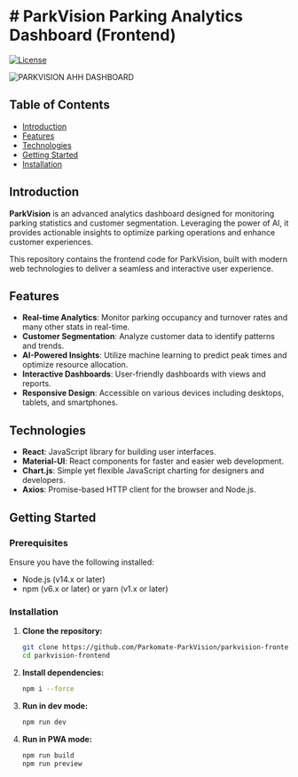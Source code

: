 # # ParkVision Parking Analytics Dashboard (Frontend)

[![License](https://img.shields.io/badge/license-MIT-blue.svg)](LICENSE)

![PARKVISION AHH DASHBOARD](https://github.com/Parkomate-ParkVision/parkvision-frontend/assets/67187699/32e8800a-84b5-4d4d-afaf-a3ec6d949afe)

## Table of Contents
- [Introduction](#introduction)
- [Features](#features)
- [Technologies](#technologies)
- [Getting Started](#getting-started)
- [Installation](#installation)

## Introduction

**ParkVision** is an advanced analytics dashboard designed for monitoring parking statistics and customer segmentation. Leveraging the power of AI, it provides actionable insights to optimize parking operations and enhance customer experiences.

This repository contains the frontend code for ParkVision, built with modern web technologies to deliver a seamless and interactive user experience.

## Features

- **Real-time Analytics**: Monitor parking occupancy and turnover rates and many other stats in real-time.
- **Customer Segmentation**: Analyze customer data to identify patterns and trends.
- **AI-Powered Insights**: Utilize machine learning to predict peak times and optimize resource allocation.
- **Interactive Dashboards**: User-friendly dashboards with views and reports.
- **Responsive Design**: Accessible on various devices including desktops, tablets, and smartphones.

## Technologies

- **React**: JavaScript library for building user interfaces.
- **Material-UI**: React components for faster and easier web development.
- **Chart.js**: Simple yet flexible JavaScript charting for designers and developers.
- **Axios**: Promise-based HTTP client for the browser and Node.js.

## Getting Started

### Prerequisites

Ensure you have the following installed:

- Node.js (v14.x or later)
- npm (v6.x or later) or yarn (v1.x or later)

### Installation

1. **Clone the repository:**

   ```sh
   git clone https://github.com/Parkomate-ParkVision/parkvision-frontend
   cd parkvision-frontend
   ```
   
2. **Install dependencies:**

   ```sh
   npm i --force
   ```

3. **Run in dev mode:**

   ```sh
   npm run dev
   ```

4. **Run in PWA mode:**

   ```sh
   npm run build
   npm run preview
   ```
